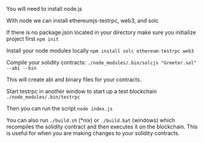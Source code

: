You will need to install node.js

With node we can install ethereumjs-testrpc, web3, and solc

If there is no package.json located in your directory make sure you initialize project first
`npm init`

Install your node modules locally
`npm install solc ethereum-testrpc web3`

Compile your solidity contracts:
`./node_modules/.bin/solcjs "Greeter.sol" --abi --bin`

This will create abi and binary files for your contracts.

Start testrpc in another window to start up a test blockchain
`./node_modules/.bin/testrpc`

Then you can run the script `node index.js`

You can also run `./build.sh` (*nix) or `./build.bat` (windows) which recompiles the solidity contract and then executes it on the blockchain. This is useful for when you are making changes to your solidity contracts.

